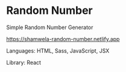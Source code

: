 # Random Number

Simple Random Number Generator

https://shamwela-random-number.netlify.app

Languages: HTML, Sass, JavaScript, JSX

Library: React
